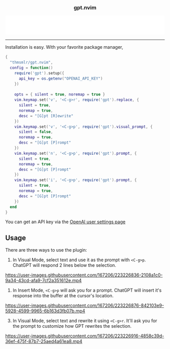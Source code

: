 <p align="center">
  <h3 align="center">gpt.nvim</h3>
</p>
<p align="center">
  <img src="assets/typing.svg" alt="Typing SVG" />
</p>

<hr/>

Installation is easy. 
With your favorite package manager,

```lua
{
  "thmsmlr/gpt.nvim",
  config = function()
    require('gpt').setup({
      api_key = os.getenv("OPENAI_API_KEY")
    })

    opts = { silent = true, noremap = true }
    vim.keymap.set('v', '<C-g>r', require('gpt').replace, {
      silent = true,
      noremap = true,
      desc = "[G]pt [R]ewrite"
    })
    vim.keymap.set('v', '<C-g>p', require('gpt').visual_prompt, {
      silent = false,
      noremap = true,
      desc = "[G]pt [P]rompt"
    })
    vim.keymap.set('n', '<C-g>p', require('gpt').prompt, {
      silent = true,
      noremap = true,
      desc = "[G]pt [P]rompt"
    })
    vim.keymap.set('i', '<C-g>p', require('gpt').prompt, {
      silent = true,
      noremap = true,
      desc = "[G]pt [P]rompt"
    })
  end
}
```

You can get an API key via the [OpenAI user settings page](https://platform.openai.com/account/api-keys)

## Usage

There are three ways to use the plugin:

1. In Visual Mode, select text and use it as the prompt with `<C-g>p`.
ChatGPT will respond 2 lines below the selection.



https://user-images.githubusercontent.com/167206/223226836-2108a1c0-9a34-43cd-afa9-7cf2a351612e.mp4






1. In Insert Mode, `<C-g>p` will ask you for a prompt.
ChatGPT will insert it's response into the buffer at the cursor's location.



https://user-images.githubusercontent.com/167206/223226876-842103e9-5928-4599-9965-6b163d3fb07b.mp4



3. In Visual Mode, select text and rewrite it using `<C-g>r`.
It'll ask you for the prompt to customize how GPT rewrites the selection.



https://user-images.githubusercontent.com/167206/223226916-4858c39d-36ef-475f-87b7-25aed4a61ea8.mp4


